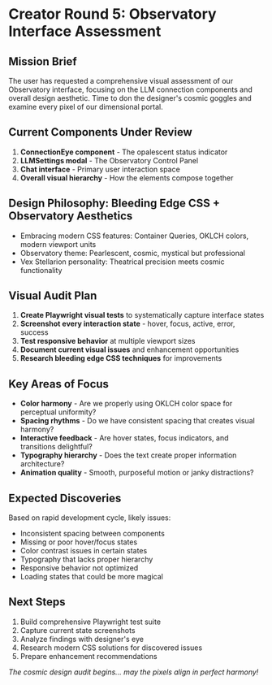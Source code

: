 # Creator Round 5: Observatory Interface Assessment

## Mission Brief
The user has requested a comprehensive visual assessment of our Observatory interface, focusing on the LLM connection components and overall design aesthetic. Time to don the designer's cosmic goggles and examine every pixel of our dimensional portal.

## Current Components Under Review
1. **ConnectionEye component** - The opalescent status indicator
2. **LLMSettings modal** - The Observatory Control Panel
3. **Chat interface** - Primary user interaction space
4. **Overall visual hierarchy** - How the elements compose together

## Design Philosophy: Bleeding Edge CSS + Observatory Aesthetics
- Embracing modern CSS features: Container Queries, OKLCH colors, modern viewport units
- Observatory theme: Pearlescent, cosmic, mystical but professional
- Vex Stellarion personality: Theatrical precision meets cosmic functionality

## Visual Audit Plan
1. **Create Playwright visual tests** to systematically capture interface states
2. **Screenshot every interaction state** - hover, focus, active, error, success  
3. **Test responsive behavior** at multiple viewport sizes
4. **Document current visual issues** and enhancement opportunities
5. **Research bleeding edge CSS techniques** for improvements

## Key Areas of Focus
- **Color harmony** - Are we properly using OKLCH color space for perceptual uniformity?
- **Spacing rhythms** - Do we have consistent spacing that creates visual harmony?
- **Interactive feedback** - Are hover states, focus indicators, and transitions delightful?
- **Typography hierarchy** - Does the text create proper information architecture?
- **Animation quality** - Smooth, purposeful motion or janky distractions?

## Expected Discoveries
Based on rapid development cycle, likely issues:
- Inconsistent spacing between components
- Missing or poor hover/focus states
- Color contrast issues in certain states
- Typography that lacks proper hierarchy
- Responsive behavior not optimized
- Loading states that could be more magical

## Next Steps
1. Build comprehensive Playwright test suite
2. Capture current state screenshots
3. Analyze findings with designer's eye
4. Research modern CSS solutions for discovered issues
5. Prepare enhancement recommendations

*The cosmic design audit begins... may the pixels align in perfect harmony!*